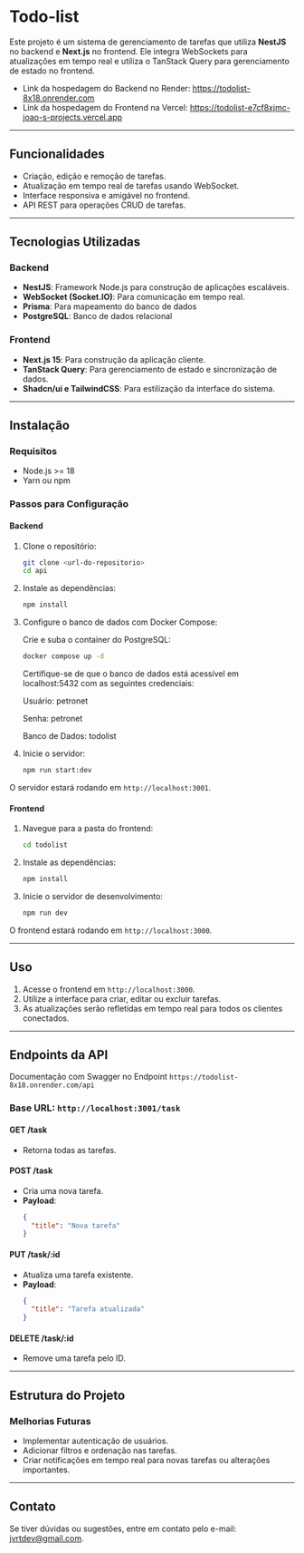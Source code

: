 # Todo-list

Este projeto é um sistema de gerenciamento de tarefas que utiliza **NestJS** no backend e **Next.js** no frontend. Ele integra WebSockets para atualizações em tempo real e utiliza o TanStack Query para gerenciamento de estado no frontend.

- Link da hospedagem do Backend no Render: https://todolist-8x18.onrender.com
- Link da hospedagem do Frontend na Vercel: https://todolist-e7cf8xjmc-joao-s-projects.vercel.app



---

## **Funcionalidades**

- Criação, edição e remoção de tarefas.
- Atualização em tempo real de tarefas usando WebSocket.
- Interface responsiva e amigável no frontend.
- API REST para operações CRUD de tarefas.

---

## **Tecnologias Utilizadas**

### **Backend**

- **NestJS**: Framework Node.js para construção de aplicações escaláveis.
- **WebSocket (Socket.IO)**: Para comunicação em tempo real.
- **Prisma**: Para mapeamento do banco de dados
- **PostgreSQL**: Banco de dados relacional
### **Frontend**

- **Next.js 15**: Para construção da aplicação cliente.
- **TanStack Query**: Para gerenciamento de estado e sincronização de dados.
- **Shadcn/ui e TailwindCSS**: Para estilização da interface do sistema.

---

## **Instalação**

### **Requisitos**

- Node.js >= 18
- Yarn ou npm

### **Passos para Configuração**

#### **Backend**

1. Clone o repositório:

   ```bash
   git clone <url-do-repositorio>
   cd api
   ```

2. Instale as dependências:

   ```bash
   npm install
   ```
3. Configure o banco de dados com Docker Compose:

   Crie e suba o container do PostgreSQL:

   ```bash
   docker compose up -d
   ```

   Certifique-se de que o banco de dados está acessível em localhost:5432 com as seguintes credenciais:

   Usuário: petronet

   Senha: petronet

   Banco de Dados: todolist

3. Inicie o servidor:

   ```bash
   npm run start:dev
   ```

O servidor estará rodando em `http://localhost:3001`.

#### **Frontend**

1. Navegue para a pasta do frontend:

   ```bash
   cd todolist
   ```

2. Instale as dependências:

   ```bash
   npm install
   ```



1. Inicie o servidor de desenvolvimento:

   ```bash
   npm run dev
   ```

O frontend estará rodando em `http://localhost:3000`.

---

## **Uso**

1. Acesse o frontend em `http://localhost:3000`.
2. Utilize a interface para criar, editar ou excluir tarefas.
3. As atualizações serão refletidas em tempo real para todos os clientes conectados.

---

## **Endpoints da API**

Documentação com Swagger no Endpoint `https://todolist-8x18.onrender.com/api`


### **Base URL**: `http://localhost:3001/task`

#### **GET /task**

- Retorna todas as tarefas.

#### **POST /task**

- Cria uma nova tarefa.
- **Payload**:
  ```json
  {
    "title": "Nova tarefa"
  }
  ```

#### **PUT /task/:id**

- Atualiza uma tarefa existente.
- **Payload**:
  ```json
  {
    "title": "Tarefa atualizada"
  }
  ```

#### **DELETE /task/:id**

- Remove uma tarefa pelo ID.

---

## **Estrutura do Projeto**

### **Melhorias Futuras**

- Implementar autenticação de usuários.
- Adicionar filtros e ordenação nas tarefas.
- Criar notificações em tempo real para novas tarefas ou alterações importantes.

---

## **Contato**

Se tiver dúvidas ou sugestões, entre em contato pelo e-mail:  [jvrtdev@gmail.com](mailto\:jvrtdev@gmail.com).

